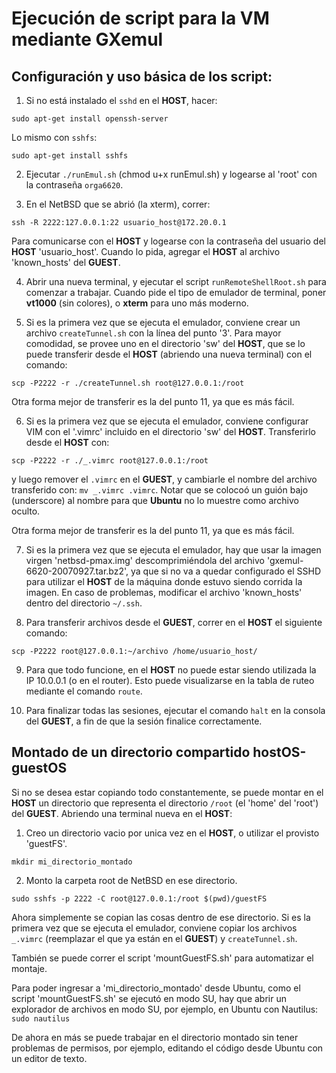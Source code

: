 # Ejecución de script para la VM mediante GXemul

## Configuración y uso básica de los script:

1. Si no está instalado el `sshd` en el **HOST**, hacer:

```
sudo apt-get install openssh-server
```

Lo mismo con `sshfs`:

```
sudo apt-get install sshfs
```

2. Ejecutar `./runEmul.sh` (chmod u+x runEmul.sh) y 
logearse al 'root' con la contraseña `orga6620`.

3. En el NetBSD que se abrió (la xterm), correr:

```
ssh -R 2222:127.0.0.1:22 usuario_host@172.20.0.1
```

Para comunicarse con el **HOST** y logearse con la contraseña del usuario del **HOST** 'usuario_host'. Cuando lo pida, agregar el **HOST** al archivo 'known_hosts' del **GUEST**.

4. Abrir una nueva terminal, y ejecutar el script `runRemoteShellRoot.sh` para comenzar a trabajar. 
Cuando pide el tipo de emulador de terminal, poner **vt1000** (sin colores), o **xterm** para uno más moderno.

5. Si es la primera vez que se ejecuta el emulador, conviene crear un archivo `createTunnel.sh` con la línea del punto '3'.
Para mayor comodidad, se provee uno en el directorio 'sw' del **HOST**, que se  lo puede transferir desde el **HOST** (abriendo una nueva terminal) con el comando:

```
scp -P2222 -r ./createTunnel.sh root@127.0.0.1:/root
```

Otra forma mejor de transferir es la del punto 11, ya que es más fácil.

6. Si es la primera vez que se ejecuta el emulador, conviene configurar VIM con el '.vimrc' incluido en el directorio 'sw' del **HOST**. 
Transferirlo desde el **HOST** con:

```
scp -P2222 -r ./_.vimrc root@127.0.0.1:/root
```

y luego remover el `.vimrc` en el **GUEST**, y cambiarle el nombre del archivo transferido con: `mv _.vimrc .vimrc`. Notar que se colocoó un guión bajo (underscore) al nombre para que **Ubuntu** no lo muestre como archivo oculto.

Otra forma mejor de transferir es la del punto 11, ya que es más fácil.

7. Si es la primera vez que se ejecuta el emulador, hay que usar la imagen virgen 'netbsd-pmax.img' descomprimiéndola del archivo 'gxemul-6620-20070927.tar.bz2', ya que si no va a quedar configurado el SSHD para utilizar el **HOST** de la máquina donde estuvo siendo corrida la imagen. 
En caso de problemas, modificar el archivo 'known_hosts' dentro del directorio `~/.ssh`.

8. Para transferir archivos desde el **GUEST**, correr en el **HOST** el siguiente comando:

```
scp -P2222 root@127.0.0.1:~/archivo /home/usuario_host/
```

9. Para que todo funcione, en el **HOST** no puede estar siendo utilizada la IP 10.0.0.1 (o en el router).
Esto puede visualizarse en la tabla de ruteo mediante el comando `route`.

10. Para finalizar todas las sesiones, ejecutar el comando `halt` en la consola del **GUEST**, a fin de que la sesión finalice correctamente.

## Montado de un directorio compartido hostOS-guestOS

Si no se desea estar copiando todo constantemente, se puede montar en el **HOST** un directorio que representa el
directorio `/root` (el 'home' del 'root') del **GUEST**. Abriendo una terminal nueva en el **HOST**:

1. Creo un directorio vacio por unica vez en el **HOST**, o utilizar el provisto 'guestFS'.

```
mkdir mi_directorio_montado
```
2. Monto la carpeta root de NetBSD en ese directorio.

```
sudo sshfs -p 2222 -C root@127.0.0.1:/root $(pwd)/guestFS
```

Ahora simplemente se copian las cosas dentro de ese directorio. Si es la primera vez que se ejecuta el emulador, conviene copiar los archivos `_.vimrc` (reemplazar el que ya están en el **GUEST**) y `createTunnel.sh`.

También se puede correr el script 'mountGuestFS.sh' para automatizar el montaje.

Para poder ingresar a 'mi_directorio_montado' desde Ubuntu, como el script 'mountGuestFS.sh' se ejecutó en modo SU, hay que abrir un explorador de archivos en modo SU, por ejemplo, en Ubuntu con Nautilus: `sudo nautilus`

De ahora en más se puede trabajar en el directorio montado sin tener problemas de permisos, por ejemplo, editando el código desde Ubuntu con un editor de texto.
